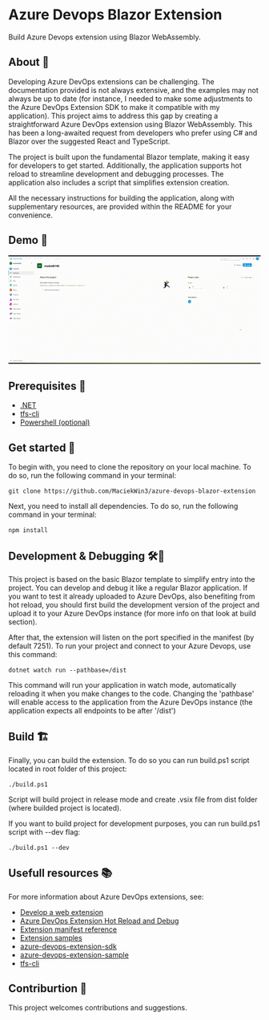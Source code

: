 ﻿# Azure Devops Blazor Extension

Build Azure Devops extension using Blazor WebAssembly.

## About 📖

Developing Azure DevOps extensions can be challenging. The documentation provided is not always extensive, and the examples may not always be up to date (for instance, I needed to make some adjustments to the Azure DevOps Extension SDK to make it compatible with my application). This project aims to address this gap by creating a straightforward Azure DevOps extension using Blazor WebAssembly. This has been a long-awaited request from developers who prefer using C# and Blazor over the suggested React and TypeScript.

The project is built upon the fundamental Blazor template, making it easy for developers to get started. Additionally, the application supports hot reload to streamline development and debugging processes. The application also includes a script that simplifies extension creation.

All the necessary instructions for building the application, along with supplementary resources, are provided within the README for your convenience.


## Demo 🎥
![Azure Devops Blazor Extension Demo](./assets/demo.gif)

## Prerequisites 📝
- [.NET](https://dotnet.microsoft.com/en-us/)
- [tfs-cli](https://github.com/Microsoft/tfs-cli)
- [Powershell (optional)](https://learn.microsoft.com/en-us/powershell/scripting/install/installing-powershell?view=powershell-7.3)

## Get started 🚀
To begin with, you need to clone the repository on your local machine. To do so, run the following command in your terminal:
```
git clone https://github.com/MaciekWin3/azure-devops-blazor-extension
```

Next, you need to install all dependencies. To do so, run the following command in your terminal:
```
npm install
```

## Development & Debugging 🛠🐞
This project is based on the basic Blazor template to simplify entry into the project. You can develop and debug it like a regular Blazor application. If you want to test it already uploaded to Azure DevOps, also benefiting from hot reload, you should first build the development version of the project and upload it to your Azure DevOps instance (for more info on that look at build section).

After that, the extension will listen on the port specified in the manifest (by default 7251). To  run your project and connect to your Azure Devops, use this command:
```
dotnet watch run --pathbase=/dist
```

This command will run your application in watch mode, automatically reloading it when you make changes to the code. Changing the 'pathbase' will enable access to the application from the Azure DevOps instance (the application expects all endpoints to be after '/dist')

## Build 🏗
Finally, you can build the extension. To do so you can run build.ps1 script located in root folder of this project:
```
./build.ps1
```

Script will build project in release mode and create .vsix file from dist folder (where builded project is located).

If you want to build project for development purposes, you can run build.ps1 script with --dev flag:
```
./build.ps1 --dev
```

## Usefull resources 📚
For more information about Azure DevOps extensions, see:
- [Develop a web extension](https://learn.microsoft.com/en-us/azure/devops/extend/get-started/node?view=azure-devops)
- [Azure DevOps Extension Hot Reload and Debug](https://github.com/microsoft/azure-devops-extension-hot-reload-and-debug)
- [Extension manifest reference](https://learn.microsoft.com/en-us/azure/devops/extend/develop/manifest?view=azure-devops)
- [Extension samples](https://learn.microsoft.com/en-us/azure/devops/extend/develop/samples-overview?view=azure-devops&source=recommendations)
- [azure-devops-extension-sdk](https://github.com/microsoft/azure-devops-extension-sdk)
- [azure-devops-extension-sample](https://github.com/microsoft/azure-devops-extension-sample)
- [tfs-cli](https://github.com/Microsoft/tfs-cli)


## Contriburtion 🤝

This project welcomes contributions and suggestions.



